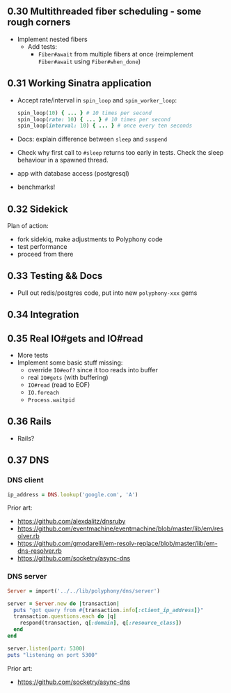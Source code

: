 ## 0.30 Multithreaded fiber scheduling - some rough corners

- Implement nested fibers
  - Add tests:
    - `Fiber#await` from multiple fibers at once
      (reimplement `Fiber#await` using `Fiber#when_done`)

## 0.31 Working Sinatra application

- Accept rate/interval in `spin_loop` and `spin_worker_loop`:

  ```ruby
  spin_loop(10) { ... } # 10 times per second
  spin_loop(rate: 10) { ... } # 10 times per second
  spin_loop(interval: 10) { ... } # once every ten seconds
  ```

- Docs: explain difference between `sleep` and `suspend`
- Check why first call to `#sleep` returns too early in tests. Check the
  sleep behaviour in a spawned thread.
- app with database access (postgresql)
- benchmarks!

## 0.32 Sidekick

Plan of action:

- fork sidekiq, make adjustments to Polyphony code
- test performance
- proceed from there

## 0.33 Testing && Docs

- Pull out redis/postgres code, put into new `polyphony-xxx` gems

## 0.34 Integration

## 0.35 Real IO#gets and IO#read

- More tests
- Implement some basic stuff missing:
  - override `IO#eof?` since it too reads into buffer
  - real `IO#gets` (with buffering)
  - `IO#read` (read to EOF)
  - `IO.foreach`
  - `Process.waitpid`

## 0.36 Rails

- Rails?

## 0.37 DNS

### DNS client

```ruby
ip_address = DNS.lookup('google.com', 'A')
```

Prior art:

- https://github.com/alexdalitz/dnsruby
- https://github.com/eventmachine/eventmachine/blob/master/lib/em/resolver.rb
- https://github.com/gmodarelli/em-resolv-replace/blob/master/lib/em-dns-resolver.rb
- https://github.com/socketry/async-dns

### DNS server

```ruby
Server = import('../../lib/polyphony/dns/server')

server = Server.new do |transaction|
  puts "got query from #{transaction.info[:client_ip_address]}"
  transaction.questions.each do |q|
    respond(transaction, q[:domain], q[:resource_class])
  end
end

server.listen(port: 5300)
puts "listening on port 5300"
```

Prior art:

- https://github.com/socketry/async-dns

